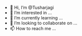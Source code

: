 - 👋 Hi, I’m @Tusharjagi
- 👀 I’m interested in ...
- 🌱 I’m currently learning ...
- 💞️ I’m looking to collaborate on ...
- 📫 How to reach me ...

<!---
Tusharjagi/Tusharjagi is a ✨ special ✨ repository because its `README.md` (this file) appears on your GitHub profile.
You can click the Preview link to take a look at your changes.
--->
